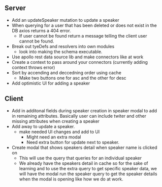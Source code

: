 ## Server

- Add an updateSpeaker mutation to update a speaker
- When querying for a user that has been deleted or does not exist in the DB axios returns a 404 error.
  - If user cannot be found return a message telling the client user cannot be found.
- Break out tyeDefs and resolvers into own modules
  - look into making the schema executable.
- Use apollo rest data source lib and make connectors like at work
- Create a context to pass around your connectors (currently adding context throws error)
- Sort by accending and deccedning order using cache
  - Make two buttons one for asc and the other for desc
- Add optimistic UI for adding a speaker

## Client

- Add in additonal fields during speaker creation in speaker modal to add in remaining attributes. Basically user can include twiter and other missing attributes when creating a speaker
- Add away to update a speaker.
  - make needed UI changes and add to UI
    - Might need an extra modal
    - Need extra button for update next to speaker.
- Create modal that shows speakers detail when speaker name is clicked on
  - This will use the query that queries for an individual speaker
  - We already have the speakers detail in cache so for the sake of learning and to use the extra query to get specific speaker data, we will have the modal run the speaker query to get the speaker details when the modal is opening like how we do at work.
